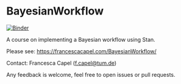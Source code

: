 # BayesianWorkflow

[![Binder](https://mybinder.org/badge_logo.svg)](https://mybinder.org/v2/gh/cescalara/BayesianWorkflow/HEAD)

A course on implementing a Bayesian workflow using Stan.

Please see: https://francescacapel.com/BayesianWorkflow/

Contact: Francesca Capel (f.capel@tum.de)

Any feedback is welcome, feel free to open issues or pull requests.

